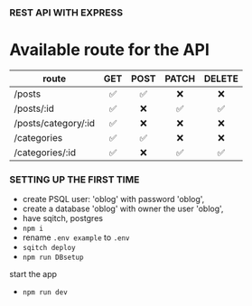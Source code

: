### REST API WITH EXPRESS

# Available route for the API

| route               |  GET  | POST  | PATCH | DELETE |
| ------------------- | :---: | :---: | :---: | :----: |
| /posts              |   ✅   |   ✅   |   ❌   |   ❌    |
| /posts/:id          |   ✅   |   ❌   |   ✅   |   ✅    |
| /posts/category/:id |   ✅   |   ❌   |   ❌   |   ❌    |
| /categories         |   ✅   |   ✅   |   ❌   |   ❌    |
| /categories/:id     |   ✅   |   ❌   |   ✅   |   ✅    |



### SETTING UP THE FIRST TIME

- create PSQL user: 'oblog' with password 'oblog',
- create a database 'oblog' with owner the user 'oblog',
- have sqitch, postgres
- `npm i`
- rename `.env example` to `.env`
- `sqitch deploy`
- `npm run DBsetup`

start the app
- `npm run dev`